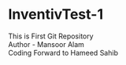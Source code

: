# InventivTest-1
This is First Git Repository
<br>
Author - Mansoor Alam
<br>
Coding Forward to Hameed Sahib

